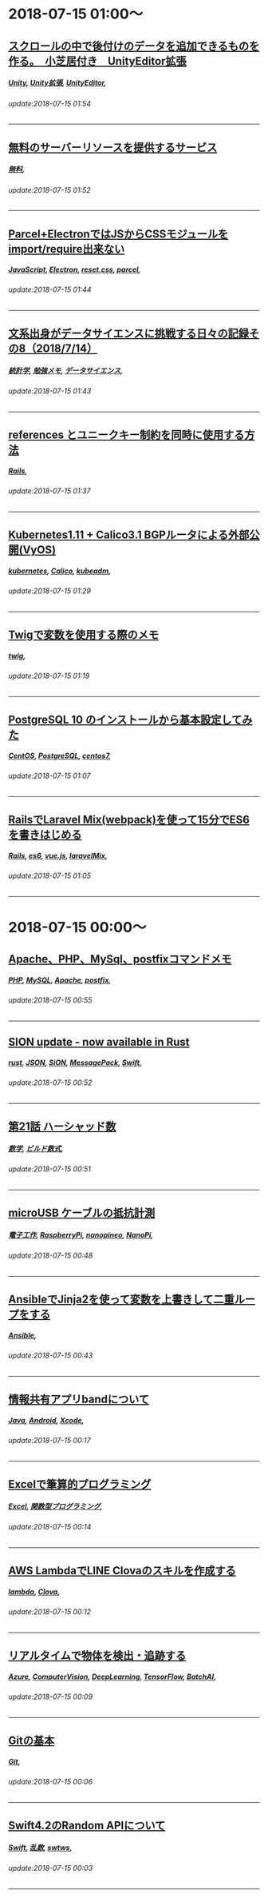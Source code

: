 # 2018-07-15 01:00～
## [スクロールの中で後付けのデータを追加できるものを作る。　小芝居付き　UnityEditor拡張](https://qiita.com/herieru/items/f527ccea790226fda0b6)
##### [Unity](https://qiita.com/tags/Unity), [Unity拡張](https://qiita.com/tags/Unity拡張), [UnityEditor](https://qiita.com/tags/UnityEditor), 
###### update:2018-07-15 01:54
---
## [無料のサーバーリソースを提供するサービス](https://qiita.com/phanect/items/d323985cd098950fbf2a)
##### [無料](https://qiita.com/tags/無料), 
###### update:2018-07-15 01:52
---
## [Parcel+ElectronではJSからCSSモジュールをimport/require出来ない](https://qiita.com/sKawashima/items/971900efa536c93c0ab8)
##### [JavaScript](https://qiita.com/tags/JavaScript), [Electron](https://qiita.com/tags/Electron), [reset.css](https://qiita.com/tags/reset.css), [parcel](https://qiita.com/tags/parcel), 
###### update:2018-07-15 01:44
---
## [文系出身がデータサイエンスに挑戦する日々の記録その8（2018/7/14）](https://qiita.com/tomo_20180402/items/1ff762ea7ae9d4f51bd5)
##### [統計学](https://qiita.com/tags/統計学), [勉強メモ](https://qiita.com/tags/勉強メモ), [データサイエンス](https://qiita.com/tags/データサイエンス), 
###### update:2018-07-15 01:43
---
## [references とユニークキー制約を同時に使用する方法](https://qiita.com/taki3/items/774c9dc0c2891b52d29c)
##### [Rails](https://qiita.com/tags/Rails), 
###### update:2018-07-15 01:37
---
## [Kubernetes1.11 + Calico3.1 BGPルータによる外部公開(VyOS)](https://qiita.com/sugimount/items/e942370da061ad8ecf1d)
##### [kubernetes](https://qiita.com/tags/kubernetes), [Calico](https://qiita.com/tags/Calico), [kubeadm](https://qiita.com/tags/kubeadm), 
###### update:2018-07-15 01:29
---
## [Twigで変数を使用する際のメモ](https://qiita.com/melon_guma/items/67ed3c172def30d9b488)
##### [twig](https://qiita.com/tags/twig), 
###### update:2018-07-15 01:19
---
## [PostgreSQL 10 のインストールから基本設定してみた](https://qiita.com/wslife/items/2c93d7b021b71cfd2c17)
##### [CentOS](https://qiita.com/tags/CentOS), [PostgreSQL](https://qiita.com/tags/PostgreSQL), [centos7](https://qiita.com/tags/centos7), 
###### update:2018-07-15 01:07
---
## [RailsでLaravel Mix(webpack)を使って15分でES6を書きはじめる](https://qiita.com/saboyutaka/items/8efbb7778993599e52de)
##### [Rails](https://qiita.com/tags/Rails), [es6](https://qiita.com/tags/es6), [vue.js](https://qiita.com/tags/vue.js), [laravelMix](https://qiita.com/tags/laravelMix), 
###### update:2018-07-15 01:05
---




# 2018-07-15 00:00～
## [Apache、PHP、MySql、postfixコマンドメモ](https://qiita.com/freeworld_y/items/ae05a5360ac641b96fbf)
##### [PHP](https://qiita.com/tags/PHP), [MySQL](https://qiita.com/tags/MySQL), [Apache](https://qiita.com/tags/Apache), [postfix](https://qiita.com/tags/postfix), 
###### update:2018-07-15 00:55
---
## [SION update - now available in Rust](https://qiita.com/dankogai/items/6e354424e095ef17704c)
##### [rust](https://qiita.com/tags/rust), [JSON](https://qiita.com/tags/JSON), [SiON](https://qiita.com/tags/SiON), [MessagePack](https://qiita.com/tags/MessagePack), [Swift](https://qiita.com/tags/Swift), 
###### update:2018-07-15 00:52
---
## [第21話 ハーシャッド数](https://qiita.com/izmktr/items/4fd0a44b88553da45d27)
##### [数学](https://qiita.com/tags/数学), [ビルド数式](https://qiita.com/tags/ビルド数式), 
###### update:2018-07-15 00:51
---
## [microUSB ケーブルの抵抗計測](https://qiita.com/blue-7/items/7cfd64efd21d842dbdcf)
##### [電子工作](https://qiita.com/tags/電子工作), [RaspberryPi](https://qiita.com/tags/RaspberryPi), [nanopineo](https://qiita.com/tags/nanopineo), [NanoPi](https://qiita.com/tags/NanoPi), 
###### update:2018-07-15 00:48
---
## [AnsibleでJinja2を使って変数を上書きして二重ループをする](https://qiita.com/sky_jokerxx/items/14f6258a667957ca41e5)
##### [Ansible](https://qiita.com/tags/Ansible), 
###### update:2018-07-15 00:43
---
## [情報共有アプリbandについて](https://qiita.com/takahiro810/items/4b4d28965b169a10c864)
##### [Java](https://qiita.com/tags/Java), [Android](https://qiita.com/tags/Android), [Xcode](https://qiita.com/tags/Xcode), 
###### update:2018-07-15 00:17
---
## [Excelで筆算的プログラミング](https://qiita.com/matumoto_onga/items/48106f10499833a41613)
##### [Excel](https://qiita.com/tags/Excel), [関数型プログラミング](https://qiita.com/tags/関数型プログラミング), 
###### update:2018-07-15 00:14
---
## [AWS LambdaでLINE Clovaのスキルを作成する](https://qiita.com/takanakahiko/items/8c816b52411f91d7c6b4)
##### [lambda](https://qiita.com/tags/lambda), [Clova](https://qiita.com/tags/Clova), 
###### update:2018-07-15 00:12
---
## [リアルタイムで物体を検出・追跡する](https://qiita.com/Jixjia/items/b684bd99144d655d45e5)
##### [Azure](https://qiita.com/tags/Azure), [ComputerVision](https://qiita.com/tags/ComputerVision), [DeepLearning](https://qiita.com/tags/DeepLearning), [TensorFlow](https://qiita.com/tags/TensorFlow), [BatchAI](https://qiita.com/tags/BatchAI), 
###### update:2018-07-15 00:09
---
## [Gitの基本](https://qiita.com/refirio/items/938ebf399029d9c62b3f)
##### [Git](https://qiita.com/tags/Git), 
###### update:2018-07-15 00:06
---
## [Swift4.2のRandom APIについて](https://qiita.com/t-ae/items/1c5c2415c4469e6e6713)
##### [Swift](https://qiita.com/tags/Swift), [乱数](https://qiita.com/tags/乱数), [swtws](https://qiita.com/tags/swtws), 
###### update:2018-07-15 00:03
---






